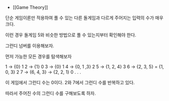 - [[Game Theory]]

단순 게임이론만 적용하여 풀 수 있는 다른 돌게임과 다르게 주어지는 입력의 수가 매우 크다. 

이런 경우 돌게임 5와 비슷한 방법으로 풀 수 있는지부터 확인해야 한다.

그런디 넘버를 이용해보자.

먼저 가능한 모든 경우를 탐색해보자

1 -> {0} 1
2 -> {1} 0
3 -> {0} 1
4 -> {0, 1 ,3} 2
5 -> {1, 2, 4} 3
6 -> {2, 3, 5} = {1, 0, 3} 2
7 -> {6, 4, 3} -> {2, 2, 1} 0
.
.
.

이 게임에서 그런디 수는 0이다. 2와 7에서 그런디 수를 반복하고 있다.

따라서 주어진 수의 그런디 수를 구해보도록 하자.

